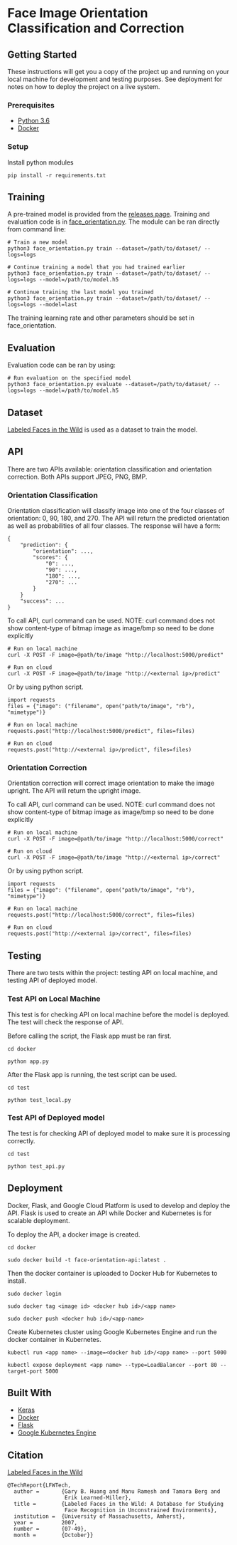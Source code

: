 # Face Image Orientation Classification and Correction

## Getting Started

These instructions will get you a copy of the project up and running on your local machine for development and testing purposes. See deployment for notes on how to deploy the project on a live system.

### Prerequisites

* [Python 3.6](https://www.python.org/downloads/)
* [Docker](https://docs.docker.com/install/) 

### Setup

Install python modules

```
pip install -r requirements.txt
```

## Training

A pre-trained model is provided from the [releases page](https://github.com/theerapatkitti/face_image_orientation/releases). Training and evaluation code is in [face_orientation.py](face_orientation.py). The module can be ran directly from command line:

```
# Train a new model
python3 face_orientation.py train --dataset=/path/to/dataset/ --logs=logs

# Continue training a model that you had trained earlier
python3 face_orientation.py train --dataset=/path/to/dataset/ --logs=logs --model=/path/to/model.h5

# Continue training the last model you trained
python3 face_orientation.py train --dataset=/path/to/dataset/ --logs=logs --model=last
```

The training learning rate and other parameters should be set in face_orientation.

## Evaluation

Evaluation code can be ran by using:

```
# Run evaluation on the specified model
python3 face_orientation.py evaluate --dataset=/path/to/dataset/ --logs=logs --model=/path/to/model.h5
```

## Dataset

[Labeled Faces in the Wild](http://vis-www.cs.umass.edu/lfw/) is used as a dataset to train the model.

## API

There are two APIs available: orientation classification and orientation correction. Both APIs support JPEG, PNG, BMP.

### Orientation Classification

Orientation classification will classify image into one of the four classes of orientation: 0, 90, 180, and 270. The API will return the predicted orientation as well as probabilities of all four classes. The response will have a form:

```
{
    "prediction": {
        "orientation": ...,
        "scores": {
            "0": ...,
            "90": ...,
            "180": ...,
            "270": ...
        }
    }
    "success": ...
}
```

To call API, curl command can be used. 
NOTE: curl command does not show content-type of bitmap image as image/bmp so need to be done explicitly

```
# Run on local machine
curl -X POST -F image=@path/to/image "http://localhost:5000/predict"

# Run on cloud
curl -X POST -F image=@path/to/image "http://<external ip>/predict"
```

Or by using python script.

```
import requests
files = {"image": ("filename", open("path/to/image", "rb"), "mimetype")}

# Run on local machine
requests.post("http://localhost:5000/predict", files=files)

# Run on cloud
requests.post("http://<external ip>/predict", files=files)
```

### Orientation Correction

Orientation correction will correct image orientation to make the image upright. The API will return the upright image.

To call API, curl command can be used. 
NOTE: curl command does not show content-type of bitmap image as image/bmp so need to be done explicitly

```
# Run on local machine
curl -X POST -F image=@path/to/image "http://localhost:5000/correct"

# Run on cloud
curl -X POST -F image=@path/to/image "http://<external ip>/correct"
```

Or by using python script.

```
import requests
files = {"image": ("filename", open("path/to/image", "rb"), "mimetype")}

# Run on local machine
requests.post("http://localhost:5000/correct", files=files)

# Run on cloud
requests.post("http://<external ip>/correct", files=files)
```

## Testing

There are two tests within the project: testing API on local machine, and testing API of deployed model.

### Test API on Local Machine

This test is for checking API on local machine before the model is deployed. The test will check the response of API.

Before calling the script, the Flask app must be ran first.

```
cd docker

python app.py
```

After the Flask app is running, the test script can be used.

```
cd test

python test_local.py
```

### Test API of Deployed model

The test is for checking API of deployed model to make sure it is processing correctly.

```
cd test

python test_api.py
```

## Deployment

Docker, Flask, and Google Cloud Platform is used to develop and deploy the API. Flask is used to create an API while Docker and Kubernetes is for scalable deployment.

To deploy the API, a docker image is created.

```
cd docker

sudo docker build -t face-orientation-api:latest .
```

Then the docker container is uploaded to Docker Hub for Kubernetes to install.

```
sudo docker login

sudo docker tag <image id> <docker hub id>/<app name>

sudo docker push <docker hub id>/<app-name>
```

Create Kubernetes cluster using Google Kubernetes Engine and run the docker container in Kubernetes.

```
kubectl run <app name> --image=<docker hub id>/<app name> --port 5000

kubectl expose deployment <app name> --type=LoadBalancer --port 80 --target-port 5000
```

## Built With

* [Keras](https://keras.io/)
* [Docker](https://www.docker.com/)
* [Flask](http://flask.pocoo.org/)
* [Google Kubernetes Engine](https://cloud.google.com/kubernetes-engine/docs/)

## Citation

[Labeled Faces in the Wild](http://vis-www.cs.umass.edu/lfw/)

```
@TechReport{LFWTech,
  author =       {Gary B. Huang and Manu Ramesh and Tamara Berg and 
                  Erik Learned-Miller},
  title =        {Labeled Faces in the Wild: A Database for Studying 
                  Face Recognition in Unconstrained Environments},
  institution =  {University of Massachusetts, Amherst},
  year =         2007,
  number =       {07-49},
  month =        {October}}
```
